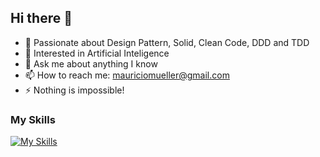 ## Hi there 👋

- 🌱 Passionate about Design Pattern, Solid, Clean Code, DDD and TDD
- 🤔 Interested in Artificial Inteligence 
- 💬 Ask me about anything I know
- 📫 How to reach me: mauriciomueller@gmail.com
- ⚡ Nothing is impossible!


### My Skills

[![My Skills](https://skillicons.dev/icons?i=next,react,ts,js,redux,jquery,mysql,mongodb,graphql,git,docker,linux,aws,nginx,apache,redis,rabbitmq,tailwind,sass,figma,xd,ps,ai,&theme=light)](https://skillicons.dev)
